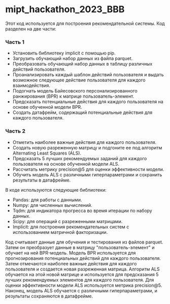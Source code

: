 # mipt_hackathon_2023_BBB
Этот код используется для построения рекомендательной системы. Код разделен на две части:

### **Часть 1**

- Установить библиотеку implicit с помощью pip.
- Загрузить обучающий набор данных из файла parquet.
- Преобразовать обучающий набор данных в таблицу различных действий пользователя.
- Проанализировать каждый шаблон действий пользователя и выдать возможное следующее действие пользователя для каждого взаимодействия.
- Подогнать модель Байесовского персонализированного ранжирования (BPR) к матрице пользователь-элемент.
- Предсказать потенциальные действия для каждого пользователя на основе обученной модели BPR.
- Создать датафрейм, содержащий потенциальные действия для каждого пользователя.

### **Часть 2**

- Отметить наиболее важные действия для каждого пользователя.
- Создать новую разреженную матрицу и подгоните ее под алгоритм Alternating Least Squares (ALS).
- Предсказать 5 лучших рекомендуемых заданий для каждого пользователя на основе обученной модели ALS.
- Рассчитать метрику precision@5 для оценки эффективности модели.
- Обучить модель ALS с различными гиперпараметрами и сохранить результаты в датафрейме.

В коде используются следующие библиотеки:

- Pandas: для работы с данными.
- Numpy: для численных вычислений.
- Tqdm: для индикатора прогресса во время итерации по набору данных.
- Scipy: для операций с разреженными матрицами.
- Implicit: для построения рекомендательных систем с использованием матричной факторизации.

Код считывает данные для обучения и тестирования из файлов parquet. Затем он преобразует данные в матрицу "пользователь-элемент" и обучает на ней BPR-модель. Модель BPR используется для прогнозирования потенциальных действий для каждого пользователя. Затем отмечаются наиболее важные действия для каждого пользователя и создается новая разреженная матрица. Алгоритм ALS обучается на этой новой матрице и используется для предсказания 5 лучших рекомендуемых элементов для каждого пользователя. Для оценки эффективности модели ALS используется метрика precision@5. Наконец, модель ALS обучается с различными гиперпараметрами, и результаты сохраняются в датафрейме.
